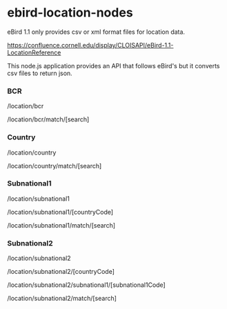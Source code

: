 # ebird-location-nodes

eBird 1.1 only provides csv or xml format files for location data.

https://confluence.cornell.edu/display/CLOISAPI/eBird-1.1-LocationReference

This node.js application provides an API that follows eBird's but it converts csv files to return json.

### BCR

/location/bcr

/location/bcr/match/[search]

### Country

/location/country

/location/country/match/[search]

### Subnational1

/location/subnational1

/location/subnational1/[countryCode]

/location/subnational1/match/[search]

### Subnational2

/location/subnational2

/location/subnational2/[countryCode]

/location/subnational2/subnational1/[subnational1Code]

/location/subnational2/match/[search]
